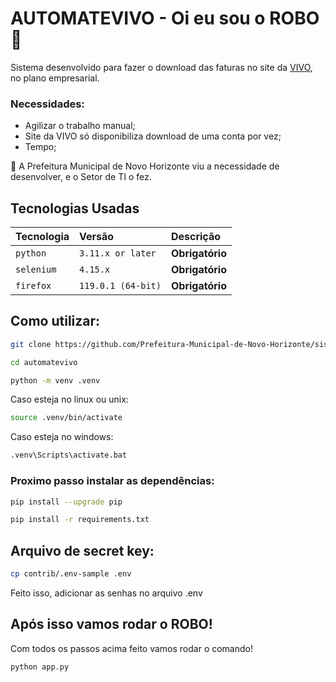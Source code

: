 # AUTOMATEVIVO - Oi eu sou o ROBO 🤖

Sistema desenvolvido para fazer o download das faturas no site da [VIVO](http://www.vivo.com.br), no plano empresarial.

### Necessidades:

- Agilizar o trabalho manual;
- Site da VIVO só disponibiliza download de uma conta por vez;
- Tempo;

🏢 A Prefeitura Municipal de Novo Horizonte viu a necessidade de desenvolver, e o Setor de TI o fez.

## Tecnologias Usadas

| Tecnologia | Versão             | Descrição       |
| :--------- | :----------------- | :-------------- |
| `python`   | `3.11.x or later`  | **Obrigatório** |
| `selenium` | `4.15.x`           | **Obrigatório** |
| `firefox`  | `119.0.1 (64-bit)` | **Obrigatório** |

## Como utilizar:

```bash
git clone https://github.com/Prefeitura-Municipal-de-Novo-Horizonte/sisinfo-v2.git automatevivo

cd automatevivo

python -m venv .venv
```

Caso esteja no linux ou unix:

```bash
source .venv/bin/activate
```

Caso esteja no windows:

```bash
.venv\Scripts\activate.bat
```

### Proximo passo instalar as dependências:

```bash
pip install --upgrade pip

pip install -r requirements.txt
```

## Arquivo de secret key:

```bash
cp contrib/.env-sample .env
```

Feito isso, adicionar as senhas no arquivo .env

## Após isso vamos rodar o ROBO!

Com todos os passos acima feito vamos rodar o comando!

```bash
python app.py
```
